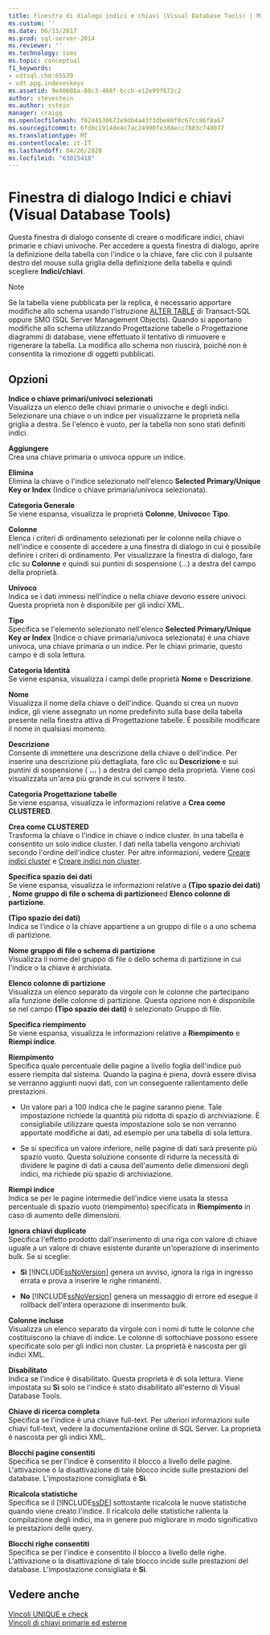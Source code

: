 ```yaml
---
title: Finestra di dialogo indici e chiavi (Visual Database Tools) | Microsoft Docs
ms.custom: ''
ms.date: 06/13/2017
ms.prod: sql-server-2014
ms.reviewer: ''
ms.technology: ssms
ms.topic: conceptual
f1_keywords:
- vdtsql.chm:65539
- vdt.ppg.indexeskeys
ms.assetid: 9e4060ba-80c3-468f-bccb-e12e99f672c2
author: stevestein
ms.author: sstein
manager: craigg
ms.openlocfilehash: f0244530672e9db4a43f3dbe80f0c67cc86f8a67
ms.sourcegitcommit: 6fd8c1914de4c7ac24900fe388ecc7883c740077
ms.translationtype: MT
ms.contentlocale: it-IT
ms.lasthandoff: 04/26/2020
ms.locfileid: "63015418"
---
```

# <a name="indexes-and-keys-dialog-box-visual-database-tools"></a>Finestra di dialogo Indici e chiavi (Visual Database Tools)
  Questa finestra di dialogo consente di creare o modificare indici, chiavi primarie e chiavi univoche. Per accedere a questa finestra di dialogo, aprire la definizione della tabella con l'indice o la chiave, fare clic con il pulsante destro del mouse sulla griglia della definizione della tabella e quindi scegliere **Indici/chiavi**.  
  
> [!NOTE]  
>  Se la tabella viene pubblicata per la replica, è necessario apportare modifiche allo schema usando l'istruzione [ALTER TABLE](/sql/t-sql/statements/alter-table-transact-sql) di Transact-SQL oppure SMO (SQL Server Management Objects). Quando si apportano modifiche allo schema utilizzando Progettazione tabelle o Progettazione diagrammi di database, viene effettuato il tentativo di rimuovere e rigenerare la tabella. La modifica allo schema non riuscirà, poiché non è consentita la rimozione di oggetti pubblicati.  
  
## <a name="options"></a>Opzioni  
 **Indice o chiave primari/univoci selezionati**  
 Visualizza un elenco delle chiavi primarie o univoche e degli indici. Selezionare una chiave o un indice per visualizzarne le proprietà nella griglia a destra. Se l'elenco è vuoto, per la tabella non sono stati definiti indici.  
  
 **Aggiungere**  
 Crea una chiave primaria o univoca oppure un indice.  
  
 **Elimina**  
 Elimina la chiave o l'indice selezionato nell'elenco **Selected Primary/Unique Key or Index** (Indice o chiave primaria/univoca selezionata).  
  
 **Categoria Generale**  
 Se viene espansa, visualizza le proprietà **Colonne**, **Univoco**e **Tipo**.  
  
 **Colonne**  
 Elenca i criteri di ordinamento selezionati per le colonne nella chiave o nell'indice e consente di accedere a una finestra di dialogo in cui è possibile definire i criteri di ordinamento. Per visualizzare la finestra di dialogo, fare clic su **Colonne** e quindi sui puntini di sospensione (...) a destra del campo della proprietà.  
  
 **Univoco**  
 Indica se i dati immessi nell'indice o nella chiave devono essere univoci. Questa proprietà non è disponibile per gli indici XML.  
  
 **Tipo**  
 Specifica se l'elemento selezionato nell'elenco **Selected Primary/Unique Key or Index** (Indice o chiave primaria/univoca selezionata) è una chiave univoca, una chiave primaria o un indice. Per le chiavi primarie, questo campo è di sola lettura.  
  
 **Categoria Identità**  
 Se viene espansa, visualizza i campi delle proprietà **Nome** e **Descrizione**.  
  
 **Nome**  
 Visualizza il nome della chiave o dell'indice. Quando si crea un nuovo indice, gli viene assegnato un nome predefinito sulla base della tabella presente nella finestra attiva di Progettazione tabelle. È possibile modificare il nome in qualsiasi momento.  
  
 **Descrizione**  
 Consente di immettere una descrizione della chiave o dell'indice. Per inserire una descrizione più dettagliata, fare clic su **Descrizione** e sui puntini di sospensione ( **...** ) a destra del campo della proprietà. Viene così visualizzata un'area più grande in cui scrivere il testo.  
  
 **Categoria Progettazione tabelle**  
 Se viene espansa, visualizza le informazioni relative a **Crea come CLUSTERED**.  
  
 **Crea come CLUSTERED**  
 Trasforma la chiave o l'indice in chiave o indice cluster. In una tabella è consentito un solo indice cluster. I dati nella tabella vengono archiviati secondo l'ordine dell'indice cluster. Per altre informazioni, vedere [Creare indici cluster](../../relational-databases/indexes/indexes.md) e [Creare indici non cluster](../../relational-databases/indexes/create-nonclustered-indexes.md).  
  
 **Specifica spazio dei dati**  
 Se viene espansa, visualizza le informazioni relative a **(Tipo spazio dei dati)** , **Nome gruppo di file o schema di partizione**ed **Elenco colonne di partizione**.  
  
 **(Tipo spazio dei dati)**  
 Indica se l'indice o la chiave appartiene a un gruppo di file o a uno schema di partizione.  
  
 **Nome gruppo di file o schema di partizione**  
 Visualizza il nome del gruppo di file o dello schema di partizione in cui l'indice o la chiave è archiviata.  
  
 **Elenco colonne di partizione**  
 Visualizza un elenco separato da virgole con le colonne che partecipano alla funzione delle colonne di partizione. Questa opzione non è disponibile se nel campo **(Tipo spazio dei dati)** è selezionato Gruppo di file.  
  
 **Specifica riempimento**  
 Se viene espansa, visualizza le informazioni relative a **Riempimento** e **Riempi indice**.  
  
 **Riempimento**  
 Specifica quale percentuale delle pagine a livello foglia dell'indice può essere riempita dal sistema. Quando la pagina è piena, dovrà essere divisa se verranno aggiunti nuovi dati, con un conseguente rallentamento delle prestazioni.  
  
-   Un valore pari a 100 indica che le pagine saranno piene. Tale impostazione richiede la quantità più ridotta di spazio di archiviazione. È consigliabile utilizzare questa impostazione solo se non verranno apportate modifiche ai dati, ad esempio per una tabella di sola lettura.  
  
-   Se si specifica un valore inferiore, nelle pagine di dati sarà presente più spazio vuoto. Questa soluzione consente di ridurre la necessità di dividere le pagine di dati a causa dell'aumento delle dimensioni degli indici, ma richiede più spazio di archiviazione.  
  
 **Riempi indice**  
 Indica se per le pagine intermedie dell'indice viene usata la stessa percentuale di spazio vuoto (riempimento) specificata in **Riempimento** in caso di aumento delle dimensioni.  
  
 **Ignora chiavi duplicate**  
 Specifica l'effetto prodotto dall'inserimento di una riga con valore di chiave uguale a un valore di chiave esistente durante un'operazione di inserimento bulk. Se si sceglie:  
  
-   **Sì** [!INCLUDE[ssNoVersion](../../../includes/ssnoversion-md.md)] genera un avviso, ignora la riga in ingresso errata e prova a inserire le righe rimanenti.  
  
-   **No** [!INCLUDE[ssNoVersion](../../../includes/ssnoversion-md.md)] genera un messaggio di errore ed esegue il rollback dell'intera operazione di inserimento bulk.  
  
 **Colonne incluse**  
 Visualizza un elenco separato da virgole con i nomi di tutte le colonne che costituiscono la chiave di indice. Le colonne di sottochiave possono essere specificate solo per gli indici non cluster. La proprietà è nascosta per gli indici XML.  
  
 **Disabilitato**  
 Indica se l'indice è disabilitato. Questa proprietà è di sola lettura. Viene impostata su **Sì** solo se l'indice è stato disabilitato all'esterno di Visual Database Tools.  
  
 **Chiave di ricerca completa**  
 Specifica se l'indice è una chiave full-text. Per ulteriori informazioni sulle chiavi full-text, vedere la documentazione online di SQL Server. La proprietà è nascosta per gli indici XML.  
  
 **Blocchi pagine consentiti**  
 Specifica se per l'indice è consentito il blocco a livello delle pagine. L'attivazione o la disattivazione di tale blocco incide sulle prestazioni del database. L'impostazione consigliata è **Sì**.  
  
 **Ricalcola statistiche**  
 Specifica se il [!INCLUDE[ssDE](../../includes/ssde-md.md)] sottostante ricalcola le nuove statistiche quando viene creato l'indice. Il ricalcolo delle statistiche rallenta la compilazione degli indici, ma in genere può migliorare in modo significativo le prestazioni delle query.  
  
 **Blocchi righe consentiti**  
 Specifica se per l'indice è consentito il blocco a livello delle righe. L'attivazione o la disattivazione di tale blocco incide sulle prestazioni del database. L'impostazione consigliata è **Sì**.  
  
## <a name="see-also"></a>Vedere anche  
 [Vincoli UNIQUE e check](../../relational-databases/tables/unique-constraints-and-check-constraints.md)   
 [Vincoli di chiavi primarie ed esterne](../../relational-databases/tables/primary-and-foreign-key-constraints.md)  
  
  
